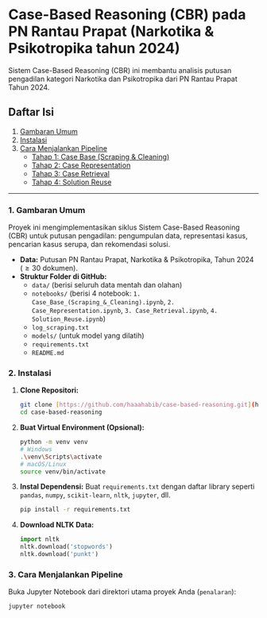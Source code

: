 # Case-Based Reasoning (CBR) pada PN Rantau Prapat (Narkotika & Psikotropika tahun 2024)

Sistem Case-Based Reasoning (CBR) ini membantu analisis putusan pengadilan kategori Narkotika dan Psikotropika dari PN Rantau Prapat Tahun 2024.

## Daftar Isi
1.  [Gambaran Umum](#gambaran-umum)
2.  [Instalasi](#instalasi)
3.  [Cara Menjalankan Pipeline](#cara-menjalankan-pipeline)
    * [Tahap 1: Case Base (Scraping & Cleaning)](#tahap-1-case-base-scraping--cleaning)
    * [Tahap 2: Case Representation](#tahap-2-case-representation)
    * [Tahap 3: Case Retrieval](#tahap-3-case-retrieval)
    * [Tahap 4: Solution Reuse](#tahap-4-solution-reuse)

---

### 1. Gambaran Umum

Proyek ini mengimplementasikan siklus Sistem Case-Based Reasoning (CBR) untuk putusan pengadilan: pengumpulan data, representasi kasus, pencarian kasus serupa, dan rekomendasi solusi.
* **Data:** Putusan PN Rantau Prapat, Narkotika & Psikotropika, Tahun 2024 ($\geq 30$ dokumen).
* **Struktur Folder di GitHub:**
    * `data/` (berisi seluruh data mentah dan olahan)
    * `notebooks/` (berisi 4 notebook: `1. Case_Base_(Scraping_&_Cleaning).ipynb`, `2. Case_Representation.ipynb`, `3. Case_Retrieval.ipynb`, `4. Solution_Reuse.ipynb`)
    * `log_scraping.txt`
    * `models/` (untuk model yang dilatih)
    * `requirements.txt`
    * `README.md`

### 2. Instalasi

1.  **Clone Repositori:**
    ```bash
    git clone [https://github.com/haaahabib/case-based-reasoning.git](https://github.com/haaahabib/case-based-reasoning.git)
    cd case-based-reasoning
    ```
2.  **Buat Virtual Environment (Opsional):**
    ```bash
    python -m venv venv
    # Windows
    .\venv\Scripts\activate
    # macOS/Linux
    source venv/bin/activate
    ```
3.  **Instal Dependensi:** Buat `requirements.txt` dengan daftar library seperti `pandas`, `numpy`, `scikit-learn`, `nltk`, `jupyter`, dll.
    ```bash
    pip install -r requirements.txt
    ```
4.  **Download NLTK Data:**
    ```python
    import nltk
    nltk.download('stopwords')
    nltk.download('punkt')
    ```

### 3. Cara Menjalankan Pipeline

Buka Jupyter Notebook dari direktori utama proyek Anda (`penalaran`):
```bash
jupyter notebook
